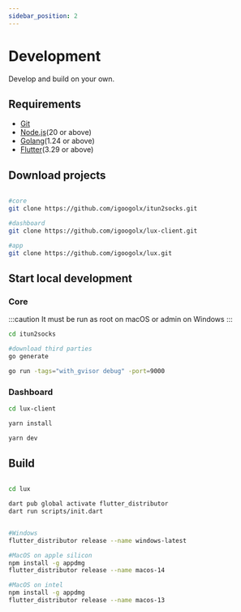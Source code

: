 ```yaml
---
sidebar_position: 2
---
```


# Development

Develop and build on your own.

## Requirements

* [Git](https://git-scm.com/downloads)
* [Node.js](https://nodejs.org/en)(20 or above)
* [Golang](https://go.dev/)(1.24 or above)
* [Flutter](https://flutter.dev/)(3.29 or above)


## Download projects

```sh

#core
git clone https://github.com/igoogolx/itun2socks.git

#dashboard
git clone https://github.com/igoogolx/lux-client.git

#app
git clone https://github.com/igoogolx/lux.git

```

## Start local development

### Core
:::caution
It must be run as root on macOS or admin on Windows
:::


```sh
cd itun2socks

#download third parties
go generate

go run -tags="with_gvisor debug" -port=9000
```

### Dashboard

```sh
cd lux-client

yarn install

yarn dev
```



## Build

```sh

cd lux

dart pub global activate flutter_distributor
dart run scripts/init.dart


#Windows
flutter_distributor release --name windows-latest

#MacOS on apple silicon
npm install -g appdmg
flutter_distributor release --name macos-14

#MacOS on intel
npm install -g appdmg
flutter_distributor release --name macos-13
```


